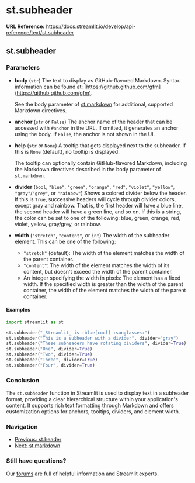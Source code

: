 # st.subheader

**URL Reference:** https://docs.streamlit.io/develop/api-reference/text/st.subheader

## st.subheader

### Parameters

*   **body** (`str`)
    The text to display as GitHub-flavored Markdown. Syntax information can be found at: [https://github.github.com/gfm](https://github.github.com/gfm).

    See the body parameter of [st.markdown](https://docs.streamlit.io/develop/api-reference/text/st.markdown) for additional, supported Markdown directives.

*   **anchor** (`str` or `False`)
    The anchor name of the header that can be accessed with `#anchor` in the URL. If omitted, it generates an anchor using the body. If `False`, the anchor is not shown in the UI.

*   **help** (`str` or `None`)
    A tooltip that gets displayed next to the subheader. If this is `None` (default), no tooltip is displayed.

    The tooltip can optionally contain GitHub-flavored Markdown, including the Markdown directives described in the body parameter of `st.markdown`.

*   **divider** (`bool`, `"blue"`, `"green"`, `"orange"`, `"red"`, `"violet"`, `"yellow"`, `"gray"`/`"grey"`, or `"rainbow"`)
    Shows a colored divider below the header. If this is `True`, successive headers will cycle through divider colors, except gray and rainbow. That is, the first header will have a blue line, the second header will have a green line, and so on. If this is a string, the color can be set to one of the following: blue, green, orange, red, violet, yellow, gray/grey, or rainbow.

*   **width** (`"stretch"`, `"content"`, or `int`)
    The width of the subheader element. This can be one of the following:
    *   `"stretch"` (default): The width of the element matches the width of the parent container.
    *   `"content"`: The width of the element matches the width of its content, but doesn't exceed the width of the parent container.
    *   An integer specifying the width in pixels: The element has a fixed width. If the specified width is greater than the width of the parent container, the width of the element matches the width of the parent container.

#### Examples

```python
import streamlit as st

st.subheader("_Streamlit_ is :blue[cool] :sunglasses:")
st.subheader("This is a subheader with a divider", divider="gray")
st.subheader("These subheaders have rotating dividers", divider=True)
st.subheader("One", divider=True)
st.subheader("Two", divider=True)
st.subheader("Three", divider=True)
st.subheader("Four", divider=True)
```

### Conclusion

The `st.subheader` function in Streamlit is used to display text in a subheader format, providing a clear hierarchical structure within your application's content. It supports rich text formatting through Markdown and offers customization options for anchors, tooltips, dividers, and element width.

### Navigation

*   [Previous: st.header](/develop/api-reference/text/st.header)
*   [Next: st.markdown](/develop/api-reference/text/st.markdown)

### Still have questions?

Our [forums](https://discuss.streamlit.io) are full of helpful information and Streamlit experts.